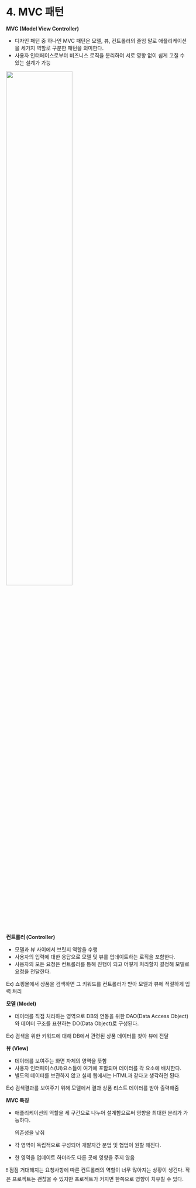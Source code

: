 # 4. MVC 패턴

**MVC (Model View Controller)**

- 디자인 패턴 중 하나인 MVC 패턴은 모델, 뷰, 컨트롤러의 줄임 말로 애플리케이션을 세가지 역할로 구분한 패턴을 의미한다.
- 사용자 인터페이스로부터 비즈니스 로직을 분리하여 서로 영향 없이 쉽게 고칠 수 있는 설계가 가능
<img src="https://user-images.githubusercontent.com/111109411/213903593-4c31dec8-4e14-49a0-ac48-437be74a90b7.png" width=60%>

**컨트롤러 (Controller)**

- 모델과 뷰 사이에서 브릿지 역할을 수행
- 사용자의 입력에 대한 응답으로 모델 및 뷰를 업데이트하는 로직을 포함한다.
- 사용자의 모든 요청은 컨트롤러를 통해 진행이 되고 어떻게 처리할지 결정해 모델로 요청을 전달한다.

Ex) 쇼핑몰에서 상품을 검색하면 그 키워드를 컨트롤러가 받아 모델과 뷰에 적절하게 입력 처리

**모델 (Model)**

- 데이터를 직접 처리하는 영역으로 DB와 연동을 위한 DAO(Data Access Object)와 데이터 구조를 표현하는 DO(Data Object)로 구성된다.

Ex) 검색을 위한 키워드에 대해 DB에서 관련된 상품 데이터를 찾아 뷰에 전달

**뷰 (View)**

- 데이터를 보여주는 화면 자체의 영역을 뜻함
- 사용자 인터페이스(UI)요소들이 여기에 포함되며 데이터를 각 요소에 배치한다.
- 별도의 데이터를 보관하지 않고 실제 웹에서는 HTML과 같다고 생각하면 된다.

Ex) 검색결과를 보여주기 위해 모델에서 결과 상품 리스트 데이터를 받아 출력해줌

**MVC 특징**

- 애플리케이션의 역할을 세 구간으로 나누어 설계함으로써  영향을 최대한 분리가 가능하다.
    
    의존성을 낮춰
    
- 각 영역이 독립적으로 구성되어 개발자간 분업 및 협업이 원할 해진다.
- 한 영역을 업데이트 하더라도 다른 곳에 영향을 주지 않음

❗ 점점 거대해지는 요청사항에 따른 컨트롤러의 역할이 너무 많아지는 상황이 생긴다. 작은 프로젝트는 괜찮을 수 있지만 프로젝트가 커지면 한쪽으로 영향이 치우칠 수 있다.
